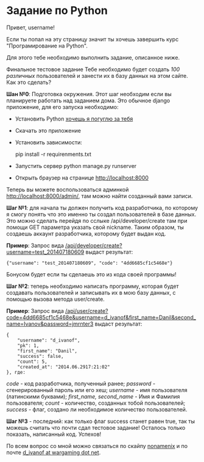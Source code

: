 Задание по Python
=================
Привет, username!

Если ты попал на эту страницу значит ты хочешь завершить курс "Програмирование на Python".

Для этого тебе необходимо выполнить задание, описанное ниже.

Финальное тестовое задание
Тебе необходимо будет создать *100 различных* пользователей и занести их в базу данных на этом сайте. Как это сделать?

**Шан №0**: Подготовка окружения. 
Этот шаг необходим если вы планируете работать над заданием дома. Это обычное django приложение, для его запуска необходимо:

* Установить Python [хочешь я погуглю за тебя](http://codeinlife.ru/python/python-nachalo-kak-ustanovit-python-v-windows-i-linux.html)
* Скачать это приложение
* Установить зависимости:
 
    pip install -r requirenments.txt
     
* Запустить сервер
    python manage.py runserver 
* Открыть браузер на странице [http://localhost:8000](http://localhost:8000)

Теперь вы можете воспользоваться админкой [http://localhost:8000/admin/](http://localhost:8000/admin/), там можно найти созданный вами записи.
 

**Шаг №1**: для начала ты должен получить код разработчика, по которому я смогу понять что это именно ты создал пользователей в базе данных. Это можно сделать перейдя по сслыке /api/developer/create там при помощи GET параметра указать свой nickname. Таким образом, ты создаешь аккаунт разработчика, которому будет выдан код.

**Пример**:
Запрос вида [/api/developer/create?username=test_201407180609](*) выдаст результат:

    {"username": "test_201407180609", "code": "4dd6685cf1c5468e"}

Бонусом будет если ты сделаешь это из кода своей программы!

**Шаг №2**: теперь необходимо написать программу, которая будет создавать пользователей и записывать их в мою базу данных, с помощью вызова метода user/create.

**Пример**:
Запрос вида [/api/user/create?code=4dd6685cf1c5468e&username=d_ivanof&first_name=Danil&second_name=Ivanov&password=jmrnter3](*) выдаст результат:

    { 
        "username": "d_ivanof", 
        "pk": 1, 
        "first_name": "Danil", 
        "success": false,
        "count": 5,
        "created_at": "2014.06.2917:21:02" 
    }, где:

*code* - код разработчика, полученный ранее;
*password* - сгенерированный пароль или его хеш;
*username* - имя пользователя (латинскими буквами);
*first_name, second_name* - Имя и Фамилия пользователя;
*count* - количество, созданных тобой пользователей;
*success* - флаг, создано ли необходимое количество пользователей.

**Шаг №3** - последний: как только флаг success станет равен true, так ты можешь считать что почти сдал тестовое задание! Осталось только показать, написанный код. Успехов!

По всем вопрос со мной можно связаться по скайпу [nonamenix](skype:nonamenix) и по почте [d_ivanof at wargaming dot net](mailto:d_ivanof@wargaming.net).